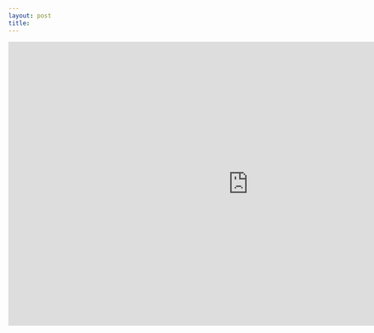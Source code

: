 ```yaml
---
layout: post
title: 
---
```


<iframe src="https://docs.google.com/presentation/d/e/2PACX-1vSzgplNo887Sl8NeFUB7IGatN8YpI4M1yDAZo09xX2hnnwJe9yzQnnjOdYAPSSUqZH-TVf82ES77wNA/embed?start=false&loop=false&delayms=3000" frameborder="0" width="960" height="569" allowfullscreen="true" mozallowfullscreen="true" webkitallowfullscreen="true"></iframe>
